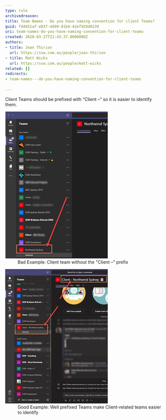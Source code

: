 ```yaml
---
type: rule
archivedreason: 
title: Team Names - Do you have naming convention for client Teams?
guid: f44451af-e037-4d99-81b4-42ef929d0239
uri: team-names-do-you-have-naming-convention-for-client-teams
created: 2020-03-27T21:43:37.0000000Z
authors:
- title: Jean Thirion
  url: https://ssw.com.au/people/jean-thirion
- title: Matt Wicks
  url: https://ssw.com.au/people/matt-wicks
related: []
redirects:
- team-names---do-you-have-naming-convention-for-client-teams

---
```


Client Teams should be prefixed with “Client –“ so it is easier to identify them.

<!--endintro-->
<dl class="badImage"><dt><img src="client-naming-bad.png" alt="client-naming-bad.png"></dt><dd>Bad Example: Client team without the "Client –" prefix</dd></dl><dl class="goodImage"><dt><img src="client-naming-good.jpg" alt="client-naming-good.jpg">
</dt><dd>Good Example: Well prefixed Teams make Client-related teams easier to identify</dd></dl>
